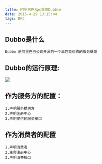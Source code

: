 ```yaml
---
title: 阿里巴巴Rpc框架Dubble
date: 2015-4-29 13:15:44
tags: RPC
---
```


## Dubbo是什么 ##
	Dubbo 是阿里巴巴公司开源的一个高性能优秀的服务框架
## Dubbo的运行原理: ##
![](https://i.imgur.com/wG0WrYK.png)
## 作为服务方的配置： ##

	1.声明服务提供方
	2.声明注册中心
	3.声明提供的服务接口
## 作为消费者的配置 ##

	1.声明消费者
	2.生命注册中心
	3.声明消费接口























